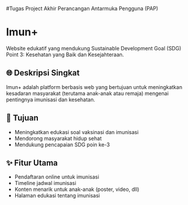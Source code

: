 #Tugas Project Akhir Perancangan Antarmuka Pengguna (PAP)
# Imun+

Website edukatif yang mendukung Sustainable Development Goal (SDG) Point 3: Kesehatan yang Baik dan Kesejahteraan.

## 🌐 Deskripsi Singkat
Imun+ adalah platform berbasis web yang bertujuan untuk meningkatkan kesadaran masyarakat (terutama anak-anak atau remaja) mengenai pentingnya imunisasi dan kesehatan.

## 🎯 Tujuan
- Meningkatkan edukasi soal vaksinasi dan imunisasi
- Mendorong masyarakat hidup sehat
- Mendukung pencapaian SDG poin ke-3

## ✨ Fitur Utama
- Pendaftaran online untuk imunisasi
- Timeline jadwal imunisasi
- Konten menarik untuk anak-anak (poster, video, dll)
- Halaman edukasi tentang imunisasi
